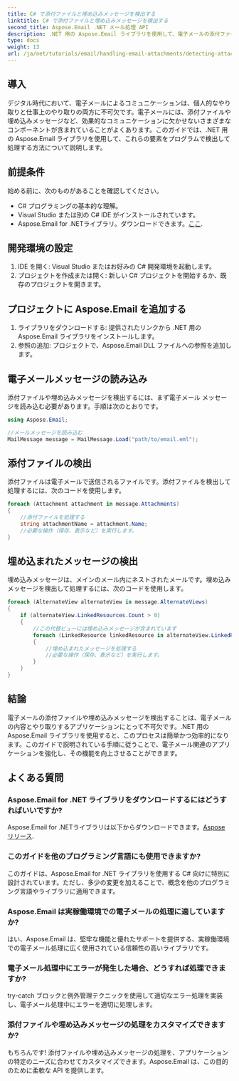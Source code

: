 ```yaml
---
title: C# で添付ファイルと埋め込みメッセージを検出する
linktitle: C# で添付ファイルと埋め込みメッセージを検出する
second_title: Aspose.Email .NET メール処理 API
description: .NET 用の Aspose.Email ライブラリを使用して、電子メールの添付ファイルと埋め込みメッセージを効率的に検出して処理する方法を学びます。この包括的なガイドでは、セットアップについて説明します。
type: docs
weight: 13
url: /ja/net/tutorials/email/handling-email-attachments/detecting-attachment-and-embedded-message-in-csharp/
---
```

## 導入

デジタル時代において、電子メールによるコミュニケーションは、個人的なやり取りと仕事上のやり取りの両方に不可欠です。電子メールには、添付ファイルや埋め込みメッセージなど、効果的なコミュニケーションに欠かせないさまざまなコンポーネントが含まれていることがよくあります。このガイドでは、.NET 用の Aspose.Email ライブラリを使用して、これらの要素をプログラムで検出して処理する方法について説明します。

## 前提条件

始める前に、次のものがあることを確認してください。

- C# プログラミングの基本的な理解。
- Visual Studio または別の C# IDE がインストールされています。
- Aspose.Email for .NETライブラリ。ダウンロードできます。[ここ](https://products.aspose.com/email/net).

## 開発環境の設定

1. IDE を開く: Visual Studio またはお好みの C# 開発環境を起動します。
2. プロジェクトを作成または開く: 新しい C# プロジェクトを開始するか、既存のプロジェクトを開きます。

## プロジェクトに Aspose.Email を追加する

1. ライブラリをダウンロードする: 提供されたリンクから .NET 用の Aspose.Email ライブラリをインストールします。
2. 参照の追加: プロジェクトで、Aspose.Email DLL ファイルへの参照を追加します。

## 電子メールメッセージの読み込み

添付ファイルや埋め込みメッセージを検出するには、まず電子メール メッセージを読み込む必要があります。手順は次のとおりです。

```csharp
using Aspose.Email;

//メールメッセージを読み込む
MailMessage message = MailMessage.Load("path/to/email.eml");
```

## 添付ファイルの検出

添付ファイルは電子メールで送信されるファイルです。添付ファイルを検出して処理するには、次のコードを使用します。

```csharp
foreach (Attachment attachment in message.Attachments)
{
    //添付ファイルを処理する
    string attachmentName = attachment.Name;
    //必要な操作（保存、表示など）を実行します。
}
```

## 埋め込まれたメッセージの検出

埋め込みメッセージは、メインのメール内にネストされたメールです。埋め込みメッセージを検出して処理するには、次のコードを使用します。

```csharp
foreach (AlternateView alternateView in message.AlternateViews)
{
    if (alternateView.LinkedResources.Count > 0)
    {
        //この代替ビューには埋め込みメッセージが含まれています
        foreach (LinkedResource linkedResource in alternateView.LinkedResources)
        {
            //埋め込まれたメッセージを処理する
            //必要な操作（保存、表示など）を実行します。
        }
    }
}
```

## 結論

電子メールの添付ファイルや埋め込みメッセージを検出することは、電子メールの内容とやり取りするアプリケーションにとって不可欠です。.NET 用の Aspose.Email ライブラリを使用すると、このプロセスは簡単かつ効率的になります。このガイドで説明されている手順に従うことで、電子メール関連のアプリケーションを強化し、その機能を向上させることができます。

## よくある質問

### Aspose.Email for .NET ライブラリをダウンロードするにはどうすればいいですか?

 Aspose.Email for .NETライブラリは以下からダウンロードできます。[Aspose リリース](https://releases.aspose.com/email/net/).

### このガイドを他のプログラミング言語にも使用できますか?

このガイドは、Aspose.Email for .NET ライブラリを使用する C# 向けに特別に設計されています。ただし、多少の変更を加えることで、概念を他のプログラミング言語やライブラリに適用できます。

### Aspose.Email は実稼働環境での電子メールの処理に適していますか?

はい、Aspose.Email は、堅牢な機能と優れたサポートを提供する、実稼働環境での電子メール処理に広く使用されている信頼性の高いライブラリです。

### 電子メール処理中にエラーが発生した場合、どうすれば処理できますか?

try-catch ブロックと例外管理テクニックを使用して適切なエラー処理を実装し、電子メール処理中にエラーを適切に処理します。

### 添付ファイルや埋め込みメッセージの処理をカスタマイズできますか?

もちろんです! 添付ファイルや埋め込みメッセージの処理を、アプリケーションの特定のニーズに合わせてカスタマイズできます。Aspose.Email は、この目的のために柔軟な API を提供します。